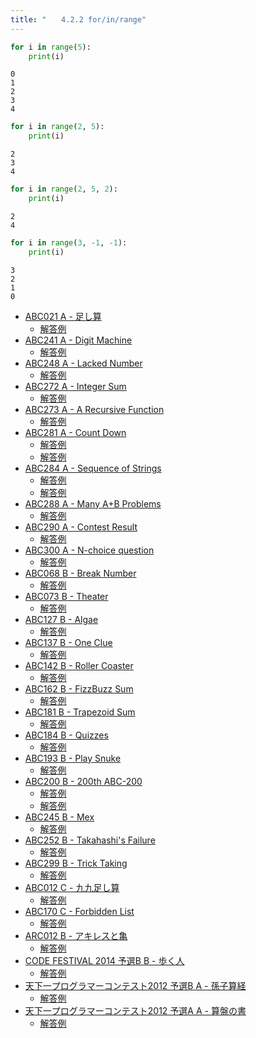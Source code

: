 ```yaml
---
title: "　　4.2.2 for/in/range"
---
```


```python:サンプルコード：sample_228.py
for i in range(5):
    print(i)
```

```text:実行結果
0
1
2
3
4
```

```python:サンプルコード：sample_229.py
for i in range(2, 5):
    print(i)
```

```text:実行結果
2
3
4
```

```python:サンプルコード：sample_230.py
for i in range(2, 5, 2):
    print(i)
```

```text:実行結果
2
4
```

```python:サンプルコード：sample_231.py
for i in range(3, -1, -1):
    print(i)
```

```text:実行結果
3
2
1
0
```

- [ABC021 A - 足し算](https://atcoder.jp/contests/abc021/tasks/abc021_a)
    - [解答例](https://atcoder.jp/contests/abc021/submissions/34753225)
- [ABC241 A - Digit Machine](https://atcoder.jp/contests/abc241/tasks/abc241_a)
    - [解答例](https://atcoder.jp/contests/abc241/submissions/29728587)
- [ABC248 A - Lacked Number](https://atcoder.jp/contests/abc248/tasks/abc248_a)
    - [解答例](https://atcoder.jp/contests/abc248/submissions/31422592)
- [ABC272 A - Integer Sum](https://atcoder.jp/contests/abc272/tasks/abc272_a)
    - [解答例](https://atcoder.jp/contests/abc272/submissions/35512979)
- [ABC273 A - A Recursive Function](https://atcoder.jp/contests/abc273/tasks/abc273_a)
    - [解答例](https://atcoder.jp/contests/abc273/submissions/36077447)
- [ABC281 A - Count Down](https://atcoder.jp/contests/abc281/tasks/abc281_a)
    - [解答例](https://atcoder.jp/contests/abc281/submissions/37473387)
    - [解答例](https://atcoder.jp/contests/abc281/submissions/37473367)
- [ABC284 A - Sequence of Strings](https://atcoder.jp/contests/abc284/tasks/abc284_a)
    - [解答例](https://atcoder.jp/contests/abc284/submissions/38341398)
    - [解答例](https://atcoder.jp/contests/abc284/submissions/38341414)
- [ABC288 A - Many A+B Problems](https://atcoder.jp/contests/abc288/tasks/abc288_a)
    - [解答例](https://atcoder.jp/contests/abc288/submissions/38625101)
- [ABC290 A - Contest Result](https://atcoder.jp/contests/abc290/tasks/abc290_a)
    - [解答例](https://atcoder.jp/contests/abc290/submissions/39473014)
- [ABC300 A - N-choice question](https://atcoder.jp/contests/abc300/tasks/abc300_a)
    - [解答例](https://atcoder.jp/contests/abc300/submissions/41234474)
- [ABC068 B - Break Number](https://atcoder.jp/contests/abc068/tasks/abc068_b)
    - [解答例](https://atcoder.jp/contests/abc068/submissions/15224443)
- [ABC073 B - Theater](https://atcoder.jp/contests/abc073/tasks/abc073_b)
    - [解答例](https://atcoder.jp/contests/abc073/submissions/15569768)
- [ABC127 B - Algae](https://atcoder.jp/contests/abc127/tasks/abc127_b)
    - [解答例](https://atcoder.jp/contests/abc127/submissions/35453870)
- [ABC137 B - One Clue](https://atcoder.jp/contests/abc137/tasks/abc137_b)
    - [解答例](https://atcoder.jp/contests/abc137/submissions/15407577)
- [ABC142 B - Roller Coaster](https://atcoder.jp/contests/abc142/tasks/abc142_b)
    - [解答例](https://atcoder.jp/contests/abc142/submissions/15407608)
- [ABC162 B - FizzBuzz Sum](https://atcoder.jp/contests/abc162/tasks/abc162_b)
    - [解答例](https://atcoder.jp/contests/abc162/submissions/11871903)
- [ABC181 B - Trapezoid Sum](https://atcoder.jp/contests/abc181/tasks/abc181_b)
    - [解答例](https://atcoder.jp/contests/abc181/submissions/21427372)
- [ABC184 B - Quizzes](https://atcoder.jp/contests/abc184/tasks/abc184_b)
    - [解答例](https://atcoder.jp/contests/abc184/submissions/21390430)
- [ABC193 B - Play Snuke](https://atcoder.jp/contests/abc193/tasks/abc193_b)
    - [解答例](https://atcoder.jp/contests/abc193/submissions/21278124)
- [ABC200 B - 200th ABC-200](https://atcoder.jp/contests/abc200/tasks/abc200_b)
    - [解答例](https://atcoder.jp/contests/abc200/submissions/22520047)
    - [解答例](https://atcoder.jp/contests/abc200/submissions/22520403)
- [ABC245 B - Mex](https://atcoder.jp/contests/abc245/tasks/abc245_b)
    - [解答例](https://atcoder.jp/contests/abc245/submissions/30576762)
- [ABC252 B - Takahashi's Failure](https://atcoder.jp/contests/abc252/tasks/abc252_b)
    - [解答例](https://atcoder.jp/contests/abc252/submissions/31907423)
- [ABC299 B - Trick Taking](https://atcoder.jp/contests/abc299/tasks/abc299_b)
    - [解答例](https://atcoder.jp/contests/abc299/submissions/43976698)
- [ABC012 C - 九九足し算](https://atcoder.jp/contests/abc012/tasks/abc012_3)
    - [解答例](https://atcoder.jp/contests/abc012/submissions/37119824)
- [ABC170 C - Forbidden List](https://atcoder.jp/contests/abc170/tasks/abc170_c)
    - [解答例](https://atcoder.jp/contests/abc170/submissions/14364097)
- [ARC012 B - アキレスと亀](https://atcoder.jp/contests/arc012/tasks/arc012_2)
    - [解答例](https://atcoder.jp/contests/arc012/submissions/15407797)
- [CODE FESTIVAL 2014 予選B B - 歩く人](https://atcoder.jp/contests/code-festival-2014-qualb/tasks/code_festival_qualB_b)
    - [解答例](https://atcoder.jp/contests/code-festival-2014-qualb/submissions/15407838)
- [天下一プログラマーコンテスト2012 予選B A - 孫子算経](https://atcoder.jp/contests/tenka1-2012-qualB/tasks/tenka1_2012_5)
    - [解答例](https://atcoder.jp/contests/tenka1-2012-qualB/submissions/15407848)
- [天下一プログラマーコンテスト2012 予選A A - 算盤の書](https://atcoder.jp/contests/tenka1-2012-qualA/tasks/tenka1_2012_qualA_1)
    - [解答例](https://atcoder.jp/contests/tenka1-2012-qualA/submissions/15407874)